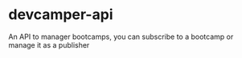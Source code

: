 # devcamper-api
An API to manager bootcamps, you can subscribe to a bootcamp or manage it as a publisher
